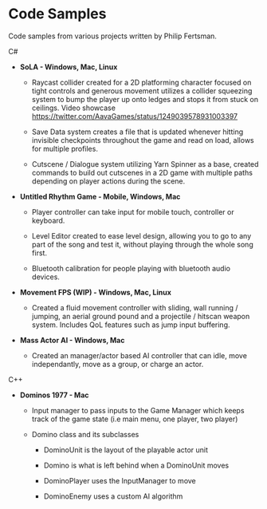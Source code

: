 # Code Samples
Code samples from various projects written by Philip Fertsman.

C#

- <b>SoLA - Windows, Mac, Linux</b>

    - Raycast collider created for a 2D platforming character focused on tight controls and generous movement utilizes a collider squeezing system to bump the player up onto ledges and stops it from stuck on ceilings. Video showcase https://twitter.com/AavaGames/status/1249039578931003397
    
    - Save Data system creates a file that is updated whenever hitting invisible checkpoints throughout the game and read on load, allows for multiple profiles.

    - Cutscene / Dialogue system utilizing Yarn Spinner as a base, created commands to build out cutscenes in a 2D game with multiple paths depending on player actions during the scene.
    
    
- <b>Untitled Rhythm Game - Mobile, Windows, Mac</b>

    - Player controller can take input for mobile touch, controller or keyboard. 
    
    - Level Editor created to ease level design, allowing you to go to any part of the song and test it, without playing through the whole song first.
    
    - Bluetooth calibration for people playing with bluetooth audio devices.


- <b>Movement FPS (WIP) - Windows, Mac, Linux</b>

    - Created a fluid movement controller with sliding, wall running / jumping, an aerial ground pound and a projectile / hitscan weapon system. Includes QoL features such as jump input buffering.
    

- <b>Mass Actor AI - Windows, Mac</b>

    - Created an manager/actor based AI controller that can idle, move independantly, move as a group, or charge an actor.
    
    
C++

- <b>Dominos 1977 - Mac</b>

    - Input manager to pass inputs to the Game Manager which keeps track of the game state (i.e main menu, one player, two player)
    
    - Domino class and its subclasses
    
        - DominoUnit is the layout of the playable actor unit

        - Domino is what is left behind when a DominoUnit moves

        - DominoPlayer uses the InputManager to move

        - DominoEnemy uses a custom AI algorithm